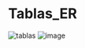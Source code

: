 # Tablas_ER
![tablas](https://github.com/user-attachments/assets/ee7a5d58-3842-49a2-b17c-d85d9374df96)
![image](https://github.com/user-attachments/assets/adb1d518-b32b-48b7-91d4-346da26f3753)
